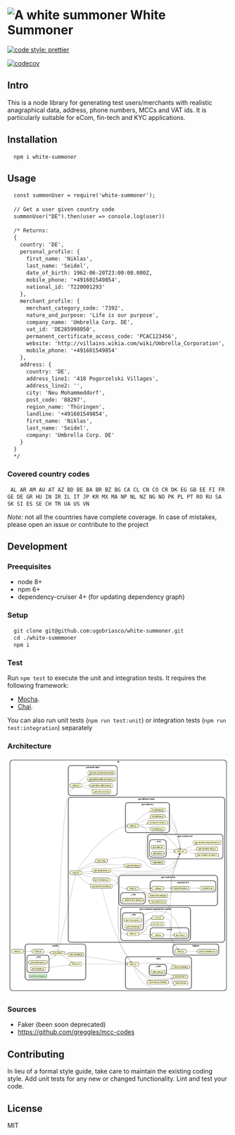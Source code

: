 # ![A white summoner](https://vignette.wikia.nocookie.net/finalfantasy/images/6/64/Whitemage-ff1-nes.png/revision/latest?cb=20120701233044) White Summoner

[![code style: prettier](https://img.shields.io/badge/code_style-prettier-ff69b4.svg?style=flat-square)](https://github.com/prettier/prettier)

[![codecov](https://codecov.io/gh/ugobriasco/white-summoner/branch/master/graph/badge.svg)](https://codecov.io/gh/ugobriasco/white-summoner)

## Intro

This is a node library for generating test users/merchants with realistic anagraphical data, address, phone numbers, MCCs and VAT ids. It is particularly suitable for eCom, fin-tech and KYC applications.

## Installation

```
  npm i white-summoner
```

## Usage

```
  const summonUser = require('white-summoner');

  // Get a user given country code
  summonUser("DE").then(user => console.log(user))

  /* Returns:
  {
    country: 'DE',
    personal_profile: {
      first_name: 'Niklas',
      last_name: 'Seidel',
      date_of_birth: 1962-06-20T23:00:00.000Z,
      mobile_phone: '+491601549854',
      national_id: 'T220001293'
    },
    merchant_profile: {
      merchant_category_code: '7392',
      nature_and_purpose: 'Life is our purpose',
      company_name: 'Umbrella Corp. DE',
      vat_id: 'DE285998050',
      permanent_certificate_access_code: 'PCAC123456',
      website: 'http://villains.wikia.com/wiki/Umbrella_Corporation',
      mobile_phone: '+491601549854'
    },
    address: {
      country: 'DE',
      address_line1: '418 Pogorzelski Villages',
      address_line2: '',
      city: 'Neu Mohammeddorf',
      post_code: '88297',
      region_name: 'Thüringen',
      landline: '+491601549854',
      first_name: 'Niklas',
      last_name: 'Seidel',
      company: 'Umbrella Corp. DE'
    }
  }
  */
```

### Covered country codes

```
 AL AR AM AU AT AZ BD BE BA BR BZ BG CA CL CN CO CR DK EG GB EE FI FR GE DE GR HU IN IR IL IT JP KR MX MA NP NL NZ NG NO PK PL PT RO RU SA SK SI ES SE CH TR UA US VN
```

_Note:_ not all the countries have complete coverage. In case of mistakes, please open an issue or contribute to the project

## Development

### Preequisites

- node 8+
- npm 6+
- dependency-cruiser 4+ (for updating dependency graph)

### Setup

```
  git clone git@github.com:ugobriasco/white-summoner.git
  cd ./white-summmoner
  npm i
```

### Test

Run `npm test` to execute the unit and integration tests. It requires the following framework:

- [Mocha](https://mochajs.org/).
- [Chai](http://chaijs.com).

You can also run unit tests (`npm run test:unit`) or integration tests (`npm run test:integration`) separately

### Architecture

![depgraph](./dependencygraph.svg)

### Sources

- Faker (been soon deprecated)
- https://github.com/greggles/mcc-codes

## Contributing

In lieu of a formal style guide, take care to maintain the existing coding style. Add unit tests for any new or changed functionality. Lint and test your code.

## License

MIT
